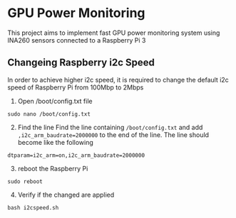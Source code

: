 # GPU Power Monitoring
This project aims to implement fast GPU power monitoring system using INA260 sensors connected to a Raspberry Pi 3

## Changeing Raspberry i2c Speed

In order to achieve higher i2c speed, it is required to change the default i2c speed of Raspberry Pi from 100Mbp to 2Mbps
1. Open /boot/config.txt file
```
sudo nano /boot/config.txt
```

2. Find the line Find the line containing ```/boot/config.txt``` and add ```,i2c_arm_baudrate=2000000``` to the end of the line. The line should become like the following
```
dtparam=i2c_arm=on,i2c_arm_baudrate=2000000
```

3. reboot the Raspberry Pi
```
sudo reboot
```
4. Verify if the changed are applied
```
bash i2cspeed.sh
```


